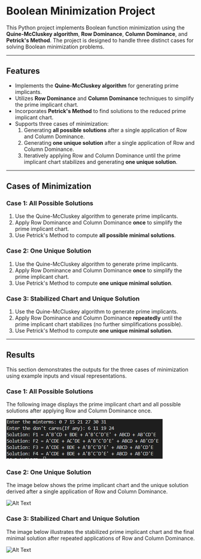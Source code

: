 # Boolean Minimization Project

This Python project implements Boolean function minimization using the **Quine-McCluskey algorithm**, **Row Dominance**, **Column Dominance**, and **Petrick's Method**. The project is designed to handle three distinct cases for solving Boolean minimization problems.

---

## Features
- Implements the **Quine-McCluskey algorithm** for generating prime implicants.
- Utilizes **Row Dominance** and **Column Dominance** techniques to simplify the prime implicant chart.
- Incorporates **Petrick's Method** to find solutions to the reduced prime implicant chart.
- Supports three cases of minimization:
  1. Generating **all possible solutions** after a single application of Row and Column Dominance.
  2. Generating **one unique solution** after a single application of Row and Column Dominance.
  3. Iteratively applying Row and Column Dominance until the prime implicant chart stabilizes and generating **one unique solution**.

---

## Cases of Minimization

### **Case 1**: All Possible Solutions
1. Use the Quine-McCluskey algorithm to generate prime implicants.
2. Apply Row Dominance and Column Dominance **once** to simplify the prime implicant chart.
3. Use Petrick's Method to compute **all possible minimal solutions**.

### **Case 2**: One Unique Solution
1. Use the Quine-McCluskey algorithm to generate prime implicants.
2. Apply Row Dominance and Column Dominance **once** to simplify the prime implicant chart.
3. Use Petrick's Method to compute **one unique minimal solution**.

### **Case 3**: Stabilized Chart and Unique Solution
1. Use the Quine-McCluskey algorithm to generate prime implicants.
2. Apply Row Dominance and Column Dominance **repeatedly** until the prime implicant chart stabilizes (no further simplifications possible).
3. Use Petrick's Method to compute **one unique minimal solution**.

---

## Results
This section demonstrates the outputs for the three cases of minimization using example inputs and visual representations.

### **Case 1**: All Possible Solutions
The following image displays the prime implicant chart and all possible solutions after applying Row and Column Dominance once.

![Alt Text](EX-1.jpg)


### **Case 2**: One Unique Solution
The image below shows the prime implicant chart and the unique solution derived after a single application of Row and Column Dominance.

![Alt Text](https://raw.githubusercontent.com/username/repository/branch/path/to/image.png)


### **Case 3**: Stabilized Chart and Unique Solution
The image below illustrates the stabilized prime implicant chart and the final minimal solution after repeated applications of Row and Column Dominance.

![Alt Text](https://raw.githubusercontent.com/username/repository/branch/path/to/image.png)

